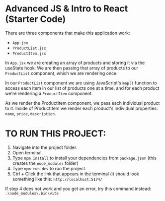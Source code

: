 # Advanced JS & Intro to React (Starter Code)

There are three components that make this application work:
- ``App.jsx``
- ``ProductList.jsx``
- ``ProductItem.jsx``

In ``App.jsx`` we are creating an array of products and storing it via the useState hook. We are then passing that array of products to our ``ProductList`` component, which we are rendering once.

In our ``ProductList`` component we are using JavaScript's ``map()`` function to access each item in our list of products one at a time, and for each product we're rendering a ``ProductItem`` component.

As we render the ProductItem component, we pass each individual product to it. Inside of ProductItem we render each product's individual properties: ``name``, ``price``, ``description``.

# TO RUN THIS PROJECT:
1. Navigate into the project folder.
2. Open terminal.
3. Type ``npm install`` to install your dependencies from ``package.json`` (this creates the ``node_modules`` folder)
4. Type ``npm run dev`` to run the project.
5. Ctrl + Click the link that appears in the terminal (it should look something like this: ``http://localhost:5174/``

If step 4 does not work and you get an error, try this command instead: ``.\node_modules\.bin\vite``
